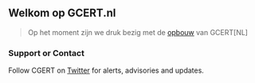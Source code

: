 ## Welkom op GCERT.nl

> Op het moment zijn we druk bezig met de [opbouw](/over/) van GCERT[NL]


### Support or Contact

Follow CGERT on [Twitter](https://twitter.com/GDI_CERT) for alerts, advisories and updates.
